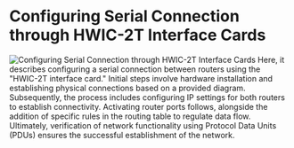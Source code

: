 # Configuring Serial Connection through HWIC-2T Interface Cards

![Configuring Serial Connection through HWIC-2T Interface Cards](https://github.com/HR-Fahim/Data-Communication-and-Networking-Strategies-with-Cisco-Packet-Tracer/assets/66734379/2e7cac7c-be6a-4b41-80a1-3d9620e68149)
Here, it describes configuring a serial connection between routers using the "HWIC-2T interface card." Initial steps involve hardware installation and establishing physical connections based on a provided diagram. Subsequently, the process includes configuring IP settings for both routers to establish connectivity. Activating router ports follows, alongside the addition of specific rules in the routing table to regulate data flow. Ultimately, verification of network functionality using Protocol Data Units (PDUs) ensures the successful establishment of the network.
